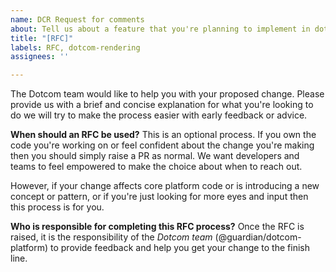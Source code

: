 ```yaml
---
name: DCR Request for comments
about: Tell us about a feature that you're planning to implement in dotcom rendering
title: "[RFC]"
labels: RFC, dotcom-rendering
assignees: ''

---
```


The Dotcom team would like to help you with your proposed change. Please provide us with a brief and concise explanation for what you're looking to do we will try to make the process easier with early feedback or advice.

**When should an RFC be used?**
This is an optional process. If you own the code you're working on or feel confident about the change you're making then you should simply raise a PR as normal. We want developers and teams to feel empowered to make the choice about when to reach out.

However, if your change affects core platform code or is introducing a new concept or pattern, or if you're just looking for more eyes and input then this process is for you.

**Who is responsible for completing this RFC process?**
Once the RFC is raised, it is the responsibility of the _Dotcom team_ (@guardian/dotcom-platform) to provide feedback and help you get your change to the finish line.
